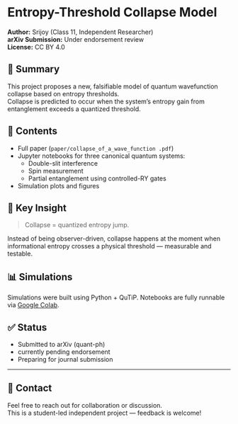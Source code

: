 # Entropy-Threshold Collapse Model

**Author:** Srijoy (Class 11, Independent Researcher)  
**arXiv Submission:** Under endorsement review  
**License:** CC BY 4.0

## 🧠 Summary

This project proposes a new, falsifiable model of quantum wavefunction collapse based on entropy thresholds.  
Collapse is predicted to occur when the system’s entropy gain from entanglement exceeds a quantized threshold.

## 📄 Contents

- Full paper (`paper/collapse_of_a_wave_function .pdf`)
- Jupyter notebooks for three canonical quantum systems:
  - Double-slit interference
  - Spin measurement
  - Partial entanglement using controlled-RY gates
- Simulation plots and figures

## 🔬 Key Insight

> Collapse = quantized entropy jump.

Instead of being observer-driven, collapse happens at the moment when informational entropy crosses a physical threshold — measurable and testable.

## 📊 Simulations

Simulations were built using Python + QuTiP. Notebooks are fully runnable via [Google Colab](https://colab.research.google.com).

## ✅ Status

- Submitted to arXiv (quant-ph)
- currently pending endorsement
- Preparing for journal submission

---

## 📧 Contact

Feel free to reach out for collaboration or discussion.  
This is a student-led independent project — feedback is welcome!

